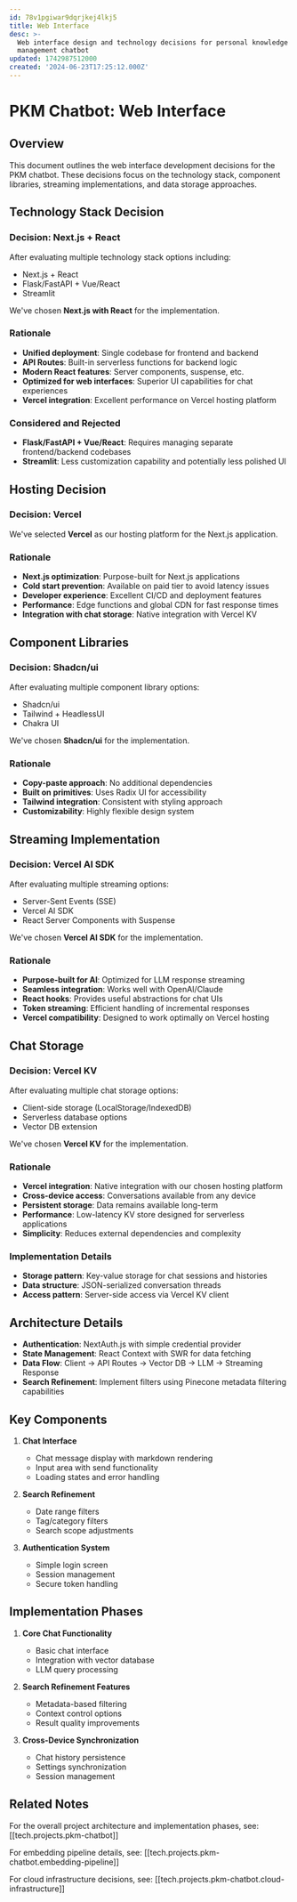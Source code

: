 ```yaml
---
id: 78v1pgiwar9dqrjkej4lkj5
title: Web Interface
desc: >-
  Web interface design and technology decisions for personal knowledge
  management chatbot
updated: 1742987512000
created: '2024-06-23T17:25:12.000Z'
---
```


# PKM Chatbot: Web Interface

## Overview

This document outlines the web interface development decisions for the PKM chatbot. These decisions focus on the technology stack, component libraries, streaming implementations, and data storage approaches.

## Technology Stack Decision

### Decision: Next.js + React

After evaluating multiple technology stack options including:

- Next.js + React
- Flask/FastAPI + Vue/React
- Streamlit

We've chosen **Next.js with React** for the implementation.

### Rationale

- **Unified deployment**: Single codebase for frontend and backend
- **API Routes**: Built-in serverless functions for backend logic
- **Modern React features**: Server components, suspense, etc.
- **Optimized for web interfaces**: Superior UI capabilities for chat experiences
- **Vercel integration**: Excellent performance on Vercel hosting platform

### Considered and Rejected

- **Flask/FastAPI + Vue/React**: Requires managing separate frontend/backend codebases
- **Streamlit**: Less customization capability and potentially less polished UI

## Hosting Decision

### Decision: Vercel

We've selected **Vercel** as our hosting platform for the Next.js application.

### Rationale

- **Next.js optimization**: Purpose-built for Next.js applications
- **Cold start prevention**: Available on paid tier to avoid latency issues
- **Developer experience**: Excellent CI/CD and deployment features
- **Performance**: Edge functions and global CDN for fast response times
- **Integration with chat storage**: Native integration with Vercel KV

## Component Libraries

### Decision: Shadcn/ui

After evaluating multiple component library options:

- Shadcn/ui
- Tailwind + HeadlessUI
- Chakra UI

We've chosen **Shadcn/ui** for the implementation.

### Rationale

- **Copy-paste approach**: No additional dependencies
- **Built on primitives**: Uses Radix UI for accessibility
- **Tailwind integration**: Consistent with styling approach
- **Customizability**: Highly flexible design system

## Streaming Implementation

### Decision: Vercel AI SDK

After evaluating multiple streaming options:

- Server-Sent Events (SSE)
- Vercel AI SDK
- React Server Components with Suspense

We've chosen **Vercel AI SDK** for the implementation.

### Rationale

- **Purpose-built for AI**: Optimized for LLM response streaming
- **Seamless integration**: Works well with OpenAI/Claude
- **React hooks**: Provides useful abstractions for chat UIs
- **Token streaming**: Efficient handling of incremental responses
- **Vercel compatibility**: Designed to work optimally on Vercel hosting

## Chat Storage

### Decision: Vercel KV

After evaluating multiple chat storage options:

- Client-side storage (LocalStorage/IndexedDB)
- Serverless database options
- Vector DB extension

We've chosen **Vercel KV** for the implementation.

### Rationale

- **Vercel integration**: Native integration with our chosen hosting platform
- **Cross-device access**: Conversations available from any device
- **Persistent storage**: Data remains available long-term
- **Performance**: Low-latency KV store designed for serverless applications
- **Simplicity**: Reduces external dependencies and complexity

### Implementation Details

- **Storage pattern**: Key-value storage for chat sessions and histories
- **Data structure**: JSON-serialized conversation threads
- **Access pattern**: Server-side access via Vercel KV client

## Architecture Details

- **Authentication**: NextAuth.js with simple credential provider
- **State Management**: React Context with SWR for data fetching
- **Data Flow**: Client → API Routes → Vector DB → LLM → Streaming Response
- **Search Refinement**: Implement filters using Pinecone metadata filtering capabilities

## Key Components

1. **Chat Interface**

   - Chat message display with markdown rendering
   - Input area with send functionality
   - Loading states and error handling

2. **Search Refinement**

   - Date range filters
   - Tag/category filters
   - Search scope adjustments

3. **Authentication System**
   - Simple login screen
   - Session management
   - Secure token handling

## Implementation Phases

1. **Core Chat Functionality**

   - Basic chat interface
   - Integration with vector database
   - LLM query processing

2. **Search Refinement Features**

   - Metadata-based filtering
   - Context control options
   - Result quality improvements

3. **Cross-Device Synchronization**
   - Chat history persistence
   - Settings synchronization
   - Session management

## Related Notes

For the overall project architecture and implementation phases, see:
[[tech.projects.pkm-chatbot]]

For embedding pipeline details, see:
[[tech.projects.pkm-chatbot.embedding-pipeline]]

For cloud infrastructure decisions, see:
[[tech.projects.pkm-chatbot.cloud-infrastructure]]

